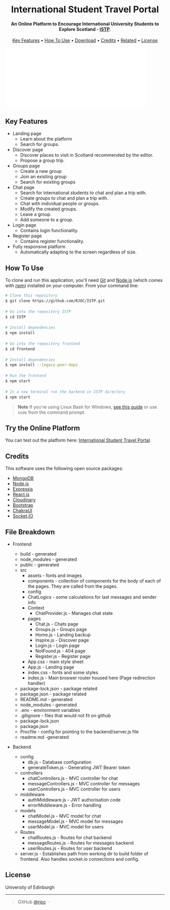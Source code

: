 
<h1 align="center">
  <br>
  International Student Travel Portal
  <br>
</h1>

<h4 align="center">An Online Platform to Encourage International University Students to Explore Scotland - <a href="http://www.istp-uoe.co.uk/" target="_blank">ISTP</a>.</h4>

<p align="center">
  <a href="#key-features">Key Features</a> •
  <a href="#how-to-use">How To Use</a> •
  <a href="#download">Download</a> •
  <a href="#credits">Credits</a> •
  <a href="#related">Related</a> •
  <a href="#license">License</a>
</p>

![screenshot](https://github.com/RJOC/ISTP/blob/main/frontend/src/assets/img/bak.png?raw=true)

## Key Features

* Landing page 
    - Learn about the platform
    - Search for groups.
* Discover page 
    - Discover places to visit in Scotland recommended by the editor.
    - Propose a group trip.
* Groups page
    - Create a new group
    - Join an existing group
    - Search for existing groups
* Chat page
    - Search for international students to chat and plan a trip with.
    - Create groups to chat and plan a trip with.
    - Chat with individual people or groups.
    - Modify the created groups.
    - Leave a group.
    - Add someone to a group.
* Login page
    - Contains login functionality.
* Register page
    - Contains register functionality.
* Fully responsive platform
    - Automatically adapting to the screen regardless of size.


## How To Use

To clone and run this application, you'll need [Git](https://git-scm.com) and [Node.js](https://nodejs.org/en/download/) (which comes with [npm](http://npmjs.com)) installed on your computer. From your command line:

```bash
# Clone this repository
$ git clone https://github.com/RJOC/ISTP.git

# Go into the repository ISTP
$ cd ISTP

# Install dependencies
$ npm install

# Go into the repository frontend
$ cd frontend

# Install dependencies
$ npm install --legacy-peer-deps

# Run the frontend
$ npm start

# In a new terminal run the backend in ISTP directory
$ npm start


```

> **Note**
> If you're using Linux Bash for Windows, [see this guide](https://www.howtogeek.com/261575/how-to-run-graphical-linux-desktop-applications-from-windows-10s-bash-shell/) or use `node` from the command prompt.


## Try the Online Platform

You can test out the platform here: <a href="http://www.istp-uoe.co.uk/" target="_blank">International Student Travel Portal</a>. 


## Credits

This software uses the following open source packages:

- [MongoDB](https://www.mongodb.com/)
- [Node.js](https://nodejs.org/)
- [Expressjs](https://expressjs.com/)
- [React.js](https://reactjs.org/)
- [Cloudinary](https://cloudinary.com/)
- [Bootstrap](https://getbootstrap.com/)
- [ChakraUI](https://chakra-ui.com/)
- [Socket.IO](https://socket.io/)



## File Breakdown

* Frontend
    * build - generated
    * node_modules - generated 
    * public - generated
    * src
        * assets - fonts and images
        * components - collection of components for the body of each of the pages. They are called from the pages.
        * config
         - ChatLogics - some calculations for last messages and sender info
        * Context
          - ChatProvider.js - Manages chat state
        * pages
          - Chat.js - Chats page 
          - Groups.js - Groups page
          - Home.js - Landing backup
          - Inspire.js - Discover page
          - Login.js - Login page
          - NotFound.js - 404 page
          - Register.js - Register page
        - App.css - main style sheet
        - App.js - Landing page
        - index.css - fonts and some styles
        - index.js - Main broswer router housed here (Page redirection handler)
    - package-lock.json - package related
    - package.json - package related
    - README.md - generated
    * node_modules - generated
    - .env - environment variables
    - .gitignore - files that would not fit on github 
    - package-lock.json
    - package.json
    - Procfile - config for pointing to the backend/server.js file
    - readme.md -generated

* Backend
    * config
        - db.js - Database configuration
        - generateToken.js - Generating JWT Bearer token
    * controllers
        - chatControllers.js - MVC controller for chat
        - messageControllers.js - MVC controller for messages
        - userControllers.js - MVC controller for users
    * middleware
        - authMiddleware.js - JWT authorisation code
        - errorMiddleware.js - Error handling 
    * models
        - chatModel.js - MVC model for chat
        - messageModel.js - MVC model for messages
        - userModel.js - MVC model for users
    * Routes
        - chatRoutes.js - Routes for chat backend
        - messageRoutes.js - Routes for messages backend
        - userRoutes.js - Routes for user backend
    - server.js - Establishes path from working dir to build folder of frontend. Also handles socket.io connections and config.

## License

University of Edinburgh

---

> GitHub [@rjoc](https://github.com/RJOC) &nbsp;&middot;&nbsp;

